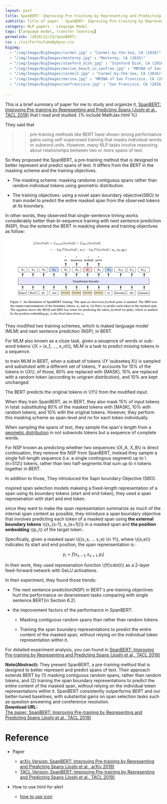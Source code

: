 ```yaml
---
layout: post
title: SpanBERT- Improving Pre-training by Representing and Predicting Spans
subtitle: Title of paper - SpanBERT- Improving Pre-training by Representing and Predicting Spans
category: NLP papers - Language Model
tags: [language model, transfer learning]
permalink: /2020/12/23/SpanBERT/
css : /css/ForYouTubeByHyun.css
bigimg: 
  - "/img/Image/BigImages/carmel.jpg" : "Carmel-by-the-Sea, CA (2016)"
  - "/img/Image/BigImages/monterey.jpg" : "Monterey, CA (2016)"
  - "/img/Image/BigImages/stanford_dish.jpg" : "Stanford Dish, CA (2016)"
  - "/img/Image/BigImages/marian_beach_in_sanfran.jpg" : "MRINA of San Francisco, CA (2016)"
  - "/img/Image/BigImages/carmel2.jpg" : "Carmel-by-the-Sea, CA (2016)"
  - "/img/Image/BigImages/marina.jpg" : "MRINA of San Francisco, CA (2016)"
  - "/img/Image/BigImages/sanfrancisco.jpg" : "San Francisco, CA (2016)"
  
---
```


This is a brief summary of paper for me to study and organize it, [SpanBERT: Improving Pre-training by Representing and Predicting Spans (Joshi et al., TACL 2019)](https://www.aclweb.org/anthology/2020.tacl-1.5/)
   that I read and studied. 
{% include MathJax.html %}

They said that 

>> pre-training methods like BERT have shown strong performance gains using self-supervised training that masks individual words or subword units. However, many NLP tasks involve reasoning about relationships between two or more spans of text. 

So they proposed the SpanBERT, a pre-training method that is designed to better represent and predict spans of text. It differs from the BERT in the masking scheme and the training objectives. 

- The masking scheme: masking randome contiguous spans rather than random individual tokens using geometric distribution. 

- The training objectives: using a novel span-boundary objective(SBO) to train model to predict the entire masked span from the observed tokens at its boundary. 

In other words, they observed that single-sentence trining works considerably better than bi-sequence training with next sentence prediction (NSP), thus the extend the BERT in masking sheme and training objectives as follow:

![Joshi et al., TACL 2019](/img/Image/NaturalLanguageProcessing/NLPLabs/Paper_Investigation/Language_Model/2020-12-23-SpanBERT/SpanBERT.PNG)

They modified two training schemes, which is maked language model (MLM) and next sentence prediction (NSP), in BERT. 

For MLM also known as a cloze task, given a seuqence of words or sub-word tokens \\(X = (x_1, ..., x_n)\\), MLM is a task to predict missing tokens in a sequence. 

to train MLM in BERT, when a subset of tokens \\(Y \subseteq X\\) is sampled and subsituted with a different set of tokens, Y accounts for 15% of the tokens in \\(X\\); of those, 80% are replaced with \[MASK\], 10% are replaced with a random token (according to unigram distribution), and 10% are kept unchanged.

The BERT predicts the original tokens in \\(Y\\) from the modified input. 

When they train SpanBERT, as in BERT, they also mask 15% of input tokens in total: subsitituting 80% of the masked tokens with \[MASK\], 10% with random tokens, and 10% with the original tokens. However, they perform this masking scheme as span-level and no for each token individually.

When sampling the spans of text, they sample the span's length from a [geometic distribution](https://en.wikipedia.org/wiki/Geometric_distribution) in not subwords tokens but a sequence of complete words. 

For NSP known as predicting whether two sequences \\(X_A, X_B\\) is direct continuation, they remove the NSP from SpanBERT, instead they sample a single full-length sequence (i.e. a single contingous segment) up to \\(n=512\\) tokens, rather than two half-segments that sum up to n tokens together in BERT. 

In addition to those, They introduced the Sapn boundary Objective (SBO). 

inspired span selection models makeing a fixed-length representation of a span using its boundary tokens (start and end token), they used a span represenation with start and end token. 

since they want to make the span representation summarize as much of the internal span content as possible, they introduce a span boundary objective that involves predicting each token of a masked span using **the external boundary tokens** \\((x_{s-1}, x_{e+1})\\) in a masked span and **the position embedding** \\(p_i\\) of the target token .

Specifically, given a masked span \\(((x_s, ... x_e) \in Y\\), where \\((s,e)\\) indicates its start and end position, the span reprensentation is : 

$$y_i = f(x_{s-1}, x_{e+1}, p_i)$$

In their work, they used represenation function \\(f(\cdot)\\)  as a 2-layer feed-forward network with GeLU activations. 

In their experiment, they found those trends: 

 - The next sentence prediction(NSP) in BERT's pre-training objectives hurt the performance on downstream tasks comparing with single sentence BERT(in Section 6.2).

 - the improvement factors of  the performance in SpanBERT: 
 
   - Masking contiguous random spans than rather than random tokens. 
   
   - Training the span boundary representations to predict the entire content of the masked span, without relying on the individual token representation within it.
 
For detailed experiment analysis, you can found in [SpanBERT: Improving Pre-training by Representing and Predicting Spans (Joshi et al., TACL 2019)](https://www.aclweb.org/anthology/2020.tacl-1.5/)
  
<div class="alert alert-info" role="alert"><i class="fa fa-info-circle"></i> <b>Note(Abstract): </b>
They present SpanBERT, a pre-training method that is designed to better represent and predict spans of text. Their approach extends BERT by (1) masking contiguous random spans, rather than random tokens, and (2) training the span boundary representations to predict the entire content of the masked span, without relying on the individual token representations within it. SpanBERT consistently outperforms BERT and our better-tuned baselines, with substantial gains on span selection tasks such as question answering and coreference resolution. 
</div>
    
<div class="alert alert-success" role="alert"><i class="fa fa-paperclip fa-lg"></i> <b>Download URL: </b><br>
  <a href="https://www.aclweb.org/anthology/2020.tacl-1.5/">The paper: SpanBERT: Improving Pre-training by Representing and Predicting Spans (Joshi et al., TACL 2019)</a>
</div>

# Reference 

- Paper 
  - [arXiv Version: SpanBERT: Improving Pre-training by Representing and Predicting Spans (Joshi et al., arXiv 2019)](https://arxiv.org/abs/1907.10529)
  - [TACL Version: SpanBERT: Improving Pre-training by Representing and Predicting Spans (Joshi et al., TACL 2019)](https://www.aclweb.org/anthology/2020.tacl-1.5/)
  
- How to use html for alert
  - [how to use icon](http://idratherbewriting.com/documentation-theme-jekyll/mydoc_icons.html)
    



